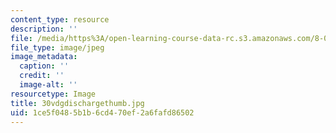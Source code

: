 ```yaml
---
content_type: resource
description: ''
file: /media/https%3A/open-learning-course-data-rc.s3.amazonaws.com/8-02-physics-ii-electricity-and-magnetism-spring-2007/1ce5f0485b1b6cd470ef2a6fafd86502_30vdgdischargethumb.jpg
file_type: image/jpeg
image_metadata:
  caption: ''
  credit: ''
  image-alt: ''
resourcetype: Image
title: 30vdgdischargethumb.jpg
uid: 1ce5f048-5b1b-6cd4-70ef-2a6fafd86502
---
```

